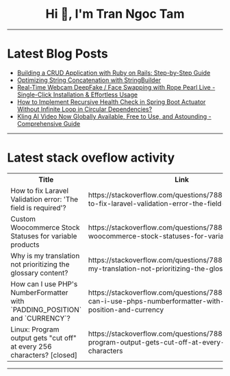 <h1 align="center">Hi 👋, I'm Tran Ngoc Tam</h1>

---

# Latest Blog Posts 
<!-- BLOG-POST-LIST:START -->
- [Building a CRUD Application with Ruby on Rails: Step-by-Step Guide](https://dev.to/mhcrocky/building-a-crud-application-with-ruby-on-rails-step-by-step-guide-5e8d)
- [Optimizing String Concatenation with StringBuilder](https://dev.to/jihoonj/optimizing-string-concatenation-with-stringbuilder-54oa)
- [Real-Time Webcam DeepFake / Face Swapping with Rope Pearl Live - Single-Click Installation &amp; Effortless Usage](https://dev.to/furkangozukara/real-time-webcam-deepfake-face-swapping-with-rope-pearl-live-single-click-installation-effortless-usage-18k4)
- [How to Implement Recursive Health Check in Spring Boot Actuator Without Infinite Loop in Circular Dependencies?](https://dev.to/manal_ghanim_6e29fb3b4e5e/how-to-implement-recursive-health-check-in-spring-boot-actuator-without-infinite-loop-in-circular-dependencies-2jnp)
- [Kling AI Video Now Globally Available, Free to Use, and Astounding - Comprehensive Guide](https://dev.to/furkangozukara/kling-ai-video-now-globally-available-free-to-use-and-astounding-comprehensive-guide-oln)
<!-- BLOG-POST-LIST:END -->

---

# Latest stack oveflow activity
<table>
  <tr><th>Title</th><th>Link</th></tr>
  <!-- STACKOVERFLOW:START --><tr><td>How to fix Laravel Validation error: &#39;The field is required&#39;?</td><td>https://stackoverflow.com/questions/78809378/how-to-fix-laravel-validation-error-the-field-is-required</td></tr><tr><td>Custom Woocommerce Stock Statuses for variable products</td><td>https://stackoverflow.com/questions/78809329/custom-woocommerce-stock-statuses-for-variable-products</td></tr><tr><td>Why is my translation not prioritizing the glossary content?</td><td>https://stackoverflow.com/questions/78809248/why-is-my-translation-not-prioritizing-the-glossary-content</td></tr><tr><td>How can I use PHP&#39;s NumberFormatter with `PADDING_POSITION` and `CURRENCY`?</td><td>https://stackoverflow.com/questions/78809218/how-can-i-use-phps-numberformatter-with-padding-position-and-currency</td></tr><tr><td>Linux: Program output gets &quot;cut off&quot; at every 256 characters? [closed]</td><td>https://stackoverflow.com/questions/78809186/linux-program-output-gets-cut-off-at-every-256-characters</td></tr><!-- STACKOVERFLOW:END -->
</table>

---


